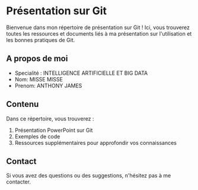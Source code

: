 <!-- Fichier template de présentation sur Git. Modifiée sur chaque branche. -->

# Présentation sur Git
Bienvenue dans mon répertoire de présentation sur Git ! Ici, vous trouverez toutes les ressources et documents liés à ma présentation sur l'utilisation et les bonnes pratiques de Git.

## A propos de moi
- Specialité : INTELLIGENCE ARTIFICIELLE ET BIG DATA
- Nom: MISSE MISSE
- Prenom: ANTHONY JAMES

## Contenu

Dans ce répertoire, vous trouverez :

1. Présentation PowerPoint sur Git
2. Exemples de code
3. Ressources supplémentaires pour approfondir vos connaissances

## Contact

Si vous avez des questions ou des suggestions, n'hésitez pas à me contacter.